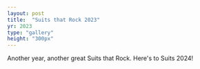 ```yaml
---
layout: post
title:  "Suits that Rock 2023"
yr: 2023
type: "gallery"
height: "300px"
---
```


Another year, another great Suits that Rock. Here's to Suits 2024!